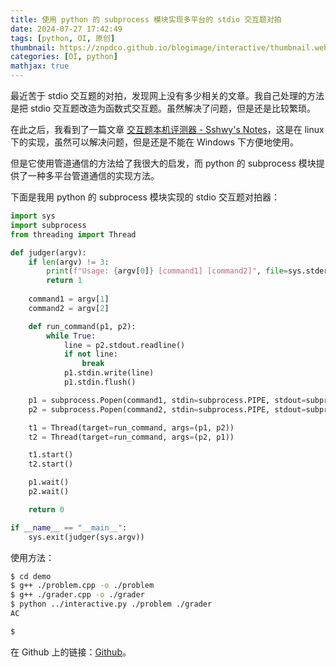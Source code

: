 ```yaml
---
title: 使用 python 的 subprocess 模块实现多平台的 stdio 交互题对拍
date: 2024-07-27 17:42:49
tags: [python, OI, 原创]
thumbnail: https://znpdco.github.io/blogimage/interactive/thumbnail.webp
categories: [OI, python]
mathjax: true
---
```


最近苦于 stdio 交互题的对拍，发现网上没有多少相关的文章。我自己处理的方法是把 stdio 交互题改造为函数式交互题。虽然解决了问题，但是还是比较繁琐。

在此之后，我看到了一篇文章 [交互题本机评测器 - Sshwy's Notes](https://notes.sshwy.name/Interactive-Prob-Judger/)，这是在 linux 下的实现，虽然可以解决问题，但是还是不能在 Windows 下方便地使用。

但是它使用管道通信的方法给了我很大的启发，而 python 的 subprocess 模块提供了一种多平台管道通信的实现方法。

下面是我用 python 的 subprocess 模块实现的 stdio 交互题对拍器：

```python
import sys
import subprocess
from threading import Thread

def judger(argv):
    if len(argv) != 3:
        print(f"Usage: {argv[0]} [command1] [command2]", file=sys.stderr)
        return 1
    
    command1 = argv[1]
    command2 = argv[2]

    def run_command(p1, p2):
        while True:
            line = p2.stdout.readline()
            if not line:
                break
            p1.stdin.write(line)
            p1.stdin.flush()

    p1 = subprocess.Popen(command1, stdin=subprocess.PIPE, stdout=subprocess.PIPE)
    p2 = subprocess.Popen(command2, stdin=subprocess.PIPE, stdout=subprocess.PIPE)

    t1 = Thread(target=run_command, args=(p1, p2))
    t2 = Thread(target=run_command, args=(p2, p1))

    t1.start()
    t2.start()

    p1.wait()
    p2.wait()

    return 0

if __name__ == "__main__":
    sys.exit(judger(sys.argv))
```

使用方法：

```bash
$ cd demo
$ g++ ./problem.cpp -o ./problem
$ g++ ./grader.cpp -o ./grader
$ python ../interactive.py ./problem ./grader
AC

$ 
```

在 Github 上的链接：[Github](https://github.com/znpdco/interactive)。